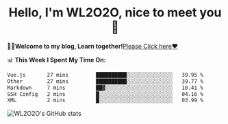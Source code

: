 <h1 align = "center">Hello, I'm WL2O2O, nice to meet you 👋</h1>

🧑‍💻**Welcome to my blog, Learn together!**[Please Click here❤️](https://wl2o2o.github.io)

📊 **This Week I Spent My Time On:**
<!--START_SECTION:waka-->

```txt
Vue.js       27 mins         ██████████░░░░░░░░░░░░░░░   39.95 %
Other        27 mins         ██████████░░░░░░░░░░░░░░░   39.77 %
Markdown     7 mins          ██▓░░░░░░░░░░░░░░░░░░░░░░   10.41 %
SSH Config   2 mins          █░░░░░░░░░░░░░░░░░░░░░░░░   04.16 %
XML          2 mins          █░░░░░░░░░░░░░░░░░░░░░░░░   03.99 %
```

<!--END_SECTION:waka-->

![WL2O2O's GitHub stats](https://github-readme-stats.vercel.app/api?username=wl2o2o&show_icons=true)


<!--
**WL2O2O/WL2O2O** is a ✨ _special_ ✨ repository because its `README.md` (this file) appears on your GitHub profile.

Here are some ideas to get you started:

- 🔭 I’m currently working on ...
- 🌱 I’m currently learning ...
- 👯 I’m looking to collaborate on ...
- 🤔 I’m looking for help with ...
- 💬 Ask me about ...
- 📫 How to reach me: ...
- 😄 Pronouns: ...
- ⚡ Fun fact: ...
-->
